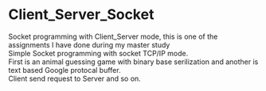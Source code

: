 # Client_Server_Socket
Socket programming with Client_Server mode, this is one of the assignments I have done during my master study</br>
Simple Socket programming with socket TCP/IP mode. </br>
First is an animal guessing game with binary base serilization and another is text based Google protocal buffer.</br>
Client send request to Server and so on.
